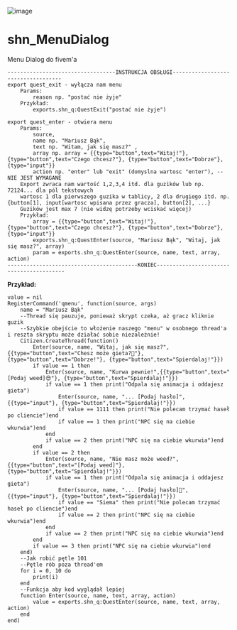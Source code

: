 ![image](https://github.com/Majeranek777/shn_MenuDialog/assets/83666286/ce35a7d6-47e0-427f-b0d7-8d2de1b4917a)


# shn_MenuDialog
Menu Dialog do fivem'a

    ----------------------------------INSTRUKCJA OBSŁUGI-----------------------------------
    export quest_exit - wyłącza nam menu
        Params:
            reason np. "postać nie żyje"
        Przykład:
            exports.shn_q:QuestExit("postać nie żyje")
        
    export quest_enter - otwiera menu
        Params: 
            source, 
            name np. "Mariusz Bąk", 
            text np. "Witam, jak się masz?" ,
            array np. array = {{type="button",text="Witaj!"}, {type="button",text="Czego chcesz?"}, {type="button",text="Dobrze"}, {type="input"}}
            action np. "enter" lub "exit" (domyslna wartosc "enter"), -- NIE JEST WYMAGANE 
        Export zwraca nam wartość 1,2,3,4 itd. dla guzików lub np. 72124... dla pól tekstowych
        wartosc 1 dla pierwszego guzika w tablicy, 2 dla drugiego itd. np. {button[1], input[wartosc wpisana przez gracza], button[2], ...}
        Guzików jest max 7 (nie widzę potrzeby wciskać więcej)
        Przykład:
            array = {{type="button",text="Witaj!"}, {type="button",text="Czego chcesz?"}, {type="button",text="Dobrze"}, {type="input"}}
            exports.shn_q:QuestEnter(source, "Mariusz Bąk", "Witaj, jak się masz?", array)
            param = exports.shn_q:QuestEnter(source, name, text, array, action)
    -----------------------------------------KONIEC-----------------------------------------

**Przykład:**

    value = nil
    RegisterCommand('qmenu', function(source, args)
        name = "Mariusz Bąk"
        --Thread się pauzuje, ponieważ skrypt czeka, aż gracz kliknie guzik 
        --Szybkie obejście to włożenie naszego "menu" w osobnego thread'a i reszta skryptu może działać sobie niezależnie!
        Citizen.CreateThread(function()
            Enter(source, name, "Witaj, jak się masz?",{{type="button",text="Chesz może gieta?🤔"}, {type="button",text="Dobrze!"}, {type="button",text="Spierdalaj!"}})
            if value == 1 then
                Enter(source, name, "Kurwa pewnie!",{{type="button",text="[Podaj weed]😍"}, {type="button",text="Spierdalaj!"}})
                if value == 1 then print("Odpala się animacja i oddajesz gieta") 
                    Enter(source, name, "... [Podaj hasło]",{{type="input"}, {type="button",text="Spierdalaj!"}})
                    if value == 1111 then print("Nie polecam trzymać haseł po cliencie")end
                    if value == 1 then print("NPC się na ciebie wkurwia")end
                end
                if value == 2 then print("NPC się na ciebie wkurwia")end
            end
            if value == 2 then
                Enter(source, name, "Nie masz może weed?",{{type="button",text="[Podaj weed]"}, {type="button",text="Spierdalaj!"}})
                if value == 1 then print("Odpala się animacja i oddajesz gieta") 
                    Enter(source, name, "... [Podaj hasło]🤔",{{type="input"}, {type="button",text="Spierdalaj!"}})
                    if value == "Siema" then print("Nie polecam trzymać haseł po cliencie")end
                    if value == 2 then print("NPC się na ciebie wkurwia")end   
                end
                if value == 2 then print("NPC się na ciebie wkurwia")end
            end
            if value == 3 then print("NPC się na ciebie wkurwia")end
        end)
        --Jak robić pętle 101 
        --Pętle rób poza thread'em
        for i = 0, 10 do
            print(i)
        end
        --Funkcja aby kod wyglądał lepiej
        function Enter(source, name, text, array, action)
            value = exports.shn_q:QuestEnter(source, name, text, array, action)
        end
    end)
